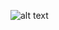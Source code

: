 ![alt text](https://github.com/shrebox/Natural-Language-Processing/tree/master/Problem_Statement.jpg)
